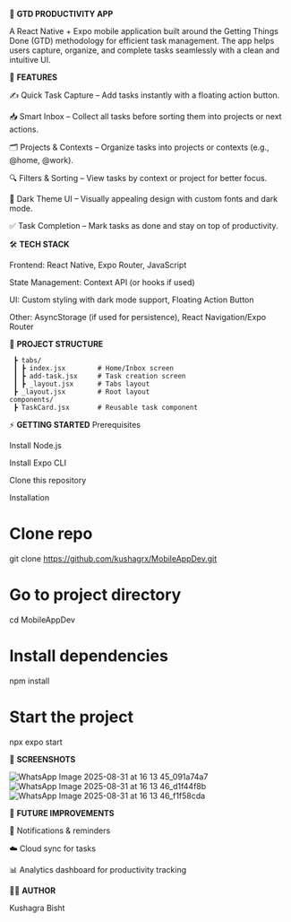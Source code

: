 📌 **GTD PRODUCTIVITY APP**

A React Native + Expo mobile application built around the Getting Things Done (GTD) methodology for efficient task management. The app helps users capture, organize, and complete tasks seamlessly with a clean and intuitive UI.

🚀 **FEATURES**

  ✍️ Quick Task Capture – Add tasks instantly with a floating action button.

  📥 Smart Inbox – Collect all tasks before sorting them into projects or next actions.

  🗂 Projects & Contexts – Organize tasks into projects or contexts (e.g., @home, @work).

  🔍 Filters & Sorting – View tasks by context or project for better focus.

  🌙 Dark Theme UI – Visually appealing design with custom fonts and dark mode.

  ✅ Task Completion – Mark tasks as done and stay on top of productivity.

🛠 **TECH STACK**

Frontend: React Native, Expo Router, JavaScript

State Management: Context API (or hooks if used)

UI: Custom styling with dark mode support, Floating Action Button

Other: AsyncStorage (if used for persistence), React Navigation/Expo Router

📂 **PROJECT STRUCTURE**
```app/
 ┣ tabs/
 ┃ ┣ index.jsx        # Home/Inbox screen
 ┃ ┣ add-task.jsx     # Task creation screen
 ┃ ┣ _layout.jsx      # Tabs layout
 ┣ _layout.jsx        # Root layout
components/
 ┣ TaskCard.jsx       # Reusable task component
```
⚡ **GETTING STARTED**
Prerequisites

Install Node.js

Install Expo CLI

Clone this repository

Installation
# Clone repo
git clone https://github.com/kushagrx/MobileAppDev.git

# Go to project directory
cd MobileAppDev

# Install dependencies
npm install

# Start the project
npx expo start


📱 **SCREENSHOTS**

![WhatsApp Image 2025-08-31 at 16 13 45_091a74a7](https://github.com/user-attachments/assets/402b9834-73ac-4d8e-b57d-59e7af0a0ed7) ![WhatsApp Image 2025-08-31 at 16 13 46_d1f44f8b](https://github.com/user-attachments/assets/13293509-f61e-43ad-8d6b-39a05c8c8cec) ![WhatsApp Image 2025-08-31 at 16 13 46_f1f58cda](https://github.com/user-attachments/assets/3f14a8c1-16ae-4f04-b6d4-bb7b1a03143b)


🎯 **FUTURE IMPROVEMENTS**

  🔔 Notifications & reminders

  ☁️ Cloud sync for tasks

  📊 Analytics dashboard for productivity tracking


👨‍💻 **AUTHOR**

Kushagra Bisht
